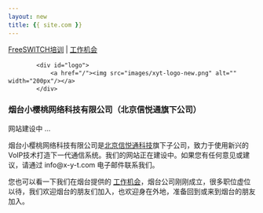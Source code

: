 ```yaml
---
layout: new
title: {{ site.com }}
---
```


<div id="header">
			<div id="lang">
				<a href="/training.html">FreeSWITCH培训</a> |
				<a href="/jobs.html">工作机会</a>
				<!-- <a href="/index_en.html">English Version</a> -->
			</div>
	
			<div id="logo">
				<a href="/"><img src="images/xyt-logo-new.png" alt="" width="200px"/></a>
			</div>
<!-- 			<ul>
				<li><a href="ippbx.html"><span>企业通讯解决方案</span></a></li>
				<li><a href="callcenter.html"><span>呼叫中心解决方案</span></a></li>
				<li><a href="commanding_dispatching.html"><span>指挥调度解决方案</span></a></li>
				<li><a href="sip_video.html"><span>视频解决方案</span></a></li>
				<li><a href="freeswitch_solutions.html"><span>FreeSWITCH</span></a></li>
			</ul> -->
</div>
<div id="body">
	<div class="header">
		<div>
			<div>
				<h3>
					烟台小樱桃网络科技有限公司（北京信悦通旗下公司）
				</h3>	
				<p>
										网站建设中 ...
				</p>
				<p>
					烟台小樱桃网络科技有限公司是<a href="http://x-y-t.com">北京信悦通科技</a>旗下子公司，致力于使用新兴的VoIP技术打造下一代通信系统。我们的网站正在建设中。如果您有任何意见或建议，请通过 info@x-y-t.com 电子邮件联系我们。
				</p>
				<p>
					您也可以看一下我们在烟台提供的
					<a href="/jobs.html">工作机会</a>，烟台公司刚刚成立，很多职位虚位以待，我们欢迎烟台的朋友们加入，也欢迎身在外地，准备回到或来到烟台的朋友加入。
				</p>
			</div>
		</div>
	</div>
	<div class="body">
		<div class="article" style="text-align:center">
		</div>
	</div>
</div>
